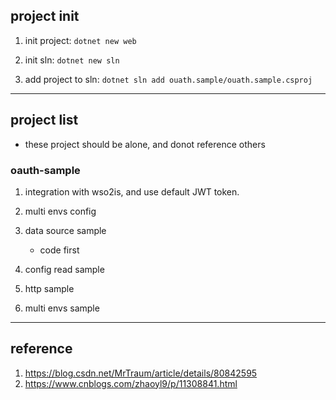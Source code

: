 ## project init

1. init project: `dotnet new web`

2. init sln: `dotnet new sln`

3. add project to sln: `dotnet sln add ouath.sample/ouath.sample.csproj`

---

## project list

- these project should be alone, and donot reference others

### oauth-sample

1. integration with wso2is, and use default JWT token.

2. multi envs config

3. data source sample
    
    - code first

4. config read sample

5. http sample

6. multi envs sample

---

## reference

1. https://blog.csdn.net/MrTraum/article/details/80842595
2. https://www.cnblogs.com/zhaoyl9/p/11308841.html
